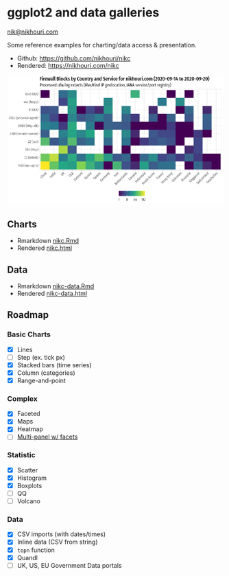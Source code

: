# ggplot2 and data galleries
nik@nikhouri.com

Some reference examples for charting/data access & presentation.

* Github: https://github.com/nikhouri/nikc
* Rendered: https://nikhouri.com/nikc

![](chart.png)

## Charts

* Rmarkdown [nikc.Rmd](nikc.Rmd)
* Rendered [nikc.html](nikc.html)

## Data

* Rmarkdown [nikc-data.Rmd](nikc-data.Rmd)
* Rendered [nikc-data.html](nikc-data.html)

## Roadmap
  
### Basic Charts
* [x] Lines
* [ ] Step (ex. tick px)
* [x] Stacked bars (time series)
* [x] Column (categories)
* [x] Range-and-point

### Complex
* [x] Faceted
* [x] Maps
* [x] Heatmap
* [ ] [Multi-panel w/ facets ](https://github.com/vcannataro/COVID19_data_explore/blob/master/output_data/figures/all_states_VS_each_state.png)

### Statistic
* [x] Scatter
* [x] Histogram 
* [x] Boxplots
* [ ] QQ
* [ ] Volcano

### Data
* [x] CSV imports (with dates/times)
* [x] Inline data (CSV from string)
* [x] `topn` function
* [x] Quandl
* [ ] UK, US, EU Government Data portals
